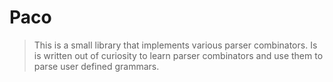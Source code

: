 # Paco

> This is a small library that implements various parser combinators. Is is written out of curiosity to learn parser combinators and use them to parse user defined grammars.
